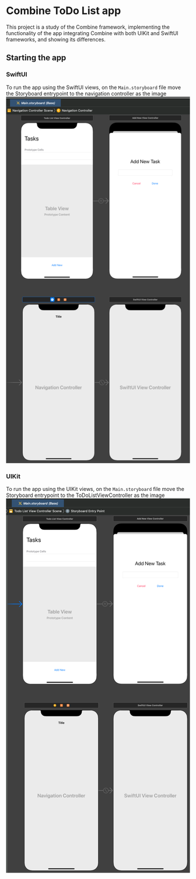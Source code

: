 # Combine ToDo List app

This project is a study of the Combine framework, implementing the functionality of the app integrating Combine with both UIKit and SwiftUI frameworks, and showing its differences.

## Starting the app

### SwiftUI
To run the app using the SwiftUI views, on the `Main.storyboard` file move the Storyboard entrypoint to the navigation controller as the image
![Starting with SwiftUI](starting_swiftui.png)

### UIKit
To run the app using the UIKit views, on the `Main.storyboard` file move the Storyboard entrypoint to the ToDoListViewController as the image
![Starting with UIKit](starting_uikit.png)
